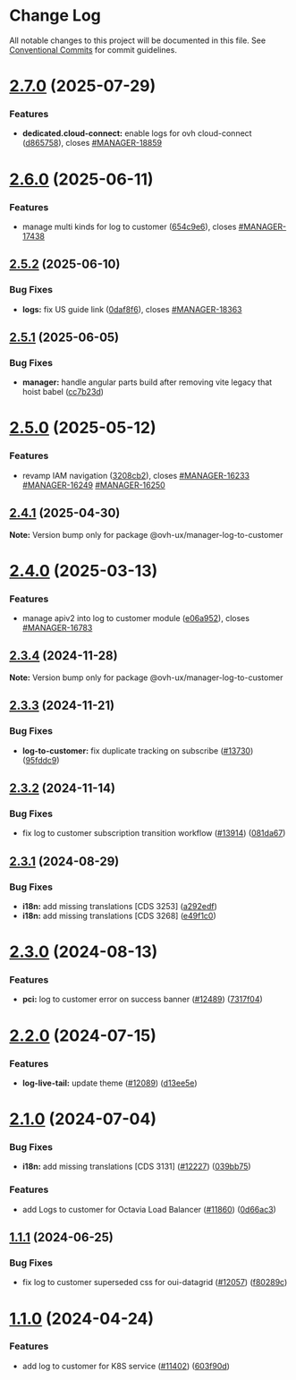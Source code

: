 # Change Log

All notable changes to this project will be documented in this file.
See [Conventional Commits](https://conventionalcommits.org) for commit guidelines.

# [2.7.0](https://github.com/ovh/manager/compare/@ovh-ux/manager-log-to-customer@2.6.0...@ovh-ux/manager-log-to-customer@2.7.0) (2025-07-29)


### Features

* **dedicated.cloud-connect:** enable logs for ovh cloud-connect ([d865758](https://github.com/ovh/manager/commit/d865758a0a92711e21d9380f49afcb3b086ab7c9)), closes [#MANAGER-18859](https://github.com/ovh/manager/issues/MANAGER-18859)





# [2.6.0](https://github.com/ovh/manager/compare/@ovh-ux/manager-log-to-customer@2.5.2...@ovh-ux/manager-log-to-customer@2.6.0) (2025-06-11)


### Features

* manage multi kinds for log to customer ([654c9e6](https://github.com/ovh/manager/commit/654c9e67ca3b50ecfd0e89dc51997abddae980e8)), closes [#MANAGER-17438](https://github.com/ovh/manager/issues/MANAGER-17438)





## [2.5.2](https://github.com/ovh/manager/compare/@ovh-ux/manager-log-to-customer@2.5.1...@ovh-ux/manager-log-to-customer@2.5.2) (2025-06-10)


### Bug Fixes

* **logs:** fix US guide link ([0daf8f6](https://github.com/ovh/manager/commit/0daf8f6b149a4b4c2e326920ab32e4cd06a1f273)), closes [#MANAGER-18363](https://github.com/ovh/manager/issues/MANAGER-18363)





## [2.5.1](https://github.com/ovh/manager/compare/@ovh-ux/manager-log-to-customer@2.5.0...@ovh-ux/manager-log-to-customer@2.5.1) (2025-06-05)


### Bug Fixes

* **manager:** handle angular parts build after removing vite legacy that hoist babel ([cc7b23d](https://github.com/ovh/manager/commit/cc7b23d67ff8aef4361fab48944616a6dd6ab576))





# [2.5.0](https://github.com/ovh/manager/compare/@ovh-ux/manager-log-to-customer@2.4.1...@ovh-ux/manager-log-to-customer@2.5.0) (2025-05-12)


### Features

* revamp IAM navigation ([3208cb2](https://github.com/ovh/manager/commit/3208cb2c2433988c6b0cf8604014e66b59d70df5)), closes [#MANAGER-16233](https://github.com/ovh/manager/issues/MANAGER-16233) [#MANAGER-16249](https://github.com/ovh/manager/issues/MANAGER-16249) [#MANAGER-16250](https://github.com/ovh/manager/issues/MANAGER-16250)





## [2.4.1](https://github.com/ovh/manager/compare/@ovh-ux/manager-log-to-customer@2.4.0...@ovh-ux/manager-log-to-customer@2.4.1) (2025-04-30)

**Note:** Version bump only for package @ovh-ux/manager-log-to-customer





# [2.4.0](https://github.com/ovh/manager/compare/@ovh-ux/manager-log-to-customer@2.3.4...@ovh-ux/manager-log-to-customer@2.4.0) (2025-03-13)


### Features

* manage apiv2 into log to customer module ([e06a952](https://github.com/ovh/manager/commit/e06a9529b890cfdc0db9475507fe23212cc3a5a1)), closes [#MANAGER-16783](https://github.com/ovh/manager/issues/MANAGER-16783)





## [2.3.4](https://github.com/ovh/manager/compare/@ovh-ux/manager-log-to-customer@2.3.3...@ovh-ux/manager-log-to-customer@2.3.4) (2024-11-28)

**Note:** Version bump only for package @ovh-ux/manager-log-to-customer





## [2.3.3](https://github.com/ovh/manager/compare/@ovh-ux/manager-log-to-customer@2.3.2...@ovh-ux/manager-log-to-customer@2.3.3) (2024-11-21)


### Bug Fixes

* **log-to-customer:** fix duplicate tracking on subscribe ([#13730](https://github.com/ovh/manager/issues/13730)) ([95fddc9](https://github.com/ovh/manager/commit/95fddc94eaa5fbcd19c54b25a4917092dfe8d989))





## [2.3.2](https://github.com/ovh/manager/compare/@ovh-ux/manager-log-to-customer@2.3.1...@ovh-ux/manager-log-to-customer@2.3.2) (2024-11-14)


### Bug Fixes

* fix log to customer subscription transition workflow ([#13914](https://github.com/ovh/manager/issues/13914)) ([081da67](https://github.com/ovh/manager/commit/081da67463530ccb5ba4ca8771b5f0c964f9c3a6))





## [2.3.1](https://github.com/ovh/manager/compare/@ovh-ux/manager-log-to-customer@2.3.0...@ovh-ux/manager-log-to-customer@2.3.1) (2024-08-29)


### Bug Fixes

* **i18n:** add missing translations [CDS 3253] ([a292edf](https://github.com/ovh/manager/commit/a292edfc15ff67ea344592a60b55110fabd93907))
* **i18n:** add missing translations [CDS 3268] ([e49f1c0](https://github.com/ovh/manager/commit/e49f1c04cfd115e9559a01bf52c04b2130c24042))





# [2.3.0](https://github.com/ovh/manager/compare/@ovh-ux/manager-log-to-customer@2.2.0...@ovh-ux/manager-log-to-customer@2.3.0) (2024-08-13)


### Features

* **pci:** log to customer error on success banner ([#12489](https://github.com/ovh/manager/issues/12489)) ([7317f04](https://github.com/ovh/manager/commit/7317f04ea1c536bfe32055ed54143ffb852ef61a))





# [2.2.0](https://github.com/ovh/manager/compare/@ovh-ux/manager-log-to-customer@2.1.1...@ovh-ux/manager-log-to-customer@2.2.0) (2024-07-15)


### Features

* **log-live-tail:** update theme ([#12089](https://github.com/ovh/manager/issues/12089)) ([d13ee5e](https://github.com/ovh/manager/commit/d13ee5e6d18a4b9d1b22c47326c61005711319e0))





# [2.1.0](https://github.com/ovh/manager/compare/@ovh-ux/manager-log-to-customer@2.0.0...@ovh-ux/manager-log-to-customer@2.1.0) (2024-07-04)


### Bug Fixes

* **i18n:** add missing translations [CDS 3131] ([#12227](https://github.com/ovh/manager/issues/12227)) ([039bb75](https://github.com/ovh/manager/commit/039bb75a8a524e046cd1e8a1d69c7b18f7177730))


### Features

* add Logs to customer for Octavia Load Balancer ([#11860](https://github.com/ovh/manager/issues/11860)) ([0d66ac3](https://github.com/ovh/manager/commit/0d66ac3cbeccf4aa3c9464c08230077f1649c231))





## [1.1.1](https://github.com/ovh/manager/compare/@ovh-ux/manager-log-to-customer@1.1.0...@ovh-ux/manager-log-to-customer@1.1.1) (2024-06-25)


### Bug Fixes

* fix log to customer superseded css for oui-datagrid ([#12057](https://github.com/ovh/manager/issues/12057)) ([f80289c](https://github.com/ovh/manager/commit/f80289cba6ea9a0257439a896f4d90bae3ad6474))





# [1.1.0](https://github.com/ovh/manager/compare/@ovh-ux/manager-log-to-customer@1.0.0...@ovh-ux/manager-log-to-customer@1.1.0) (2024-04-24)


### Features

* add log to customer for K8S service ([#11402](https://github.com/ovh/manager/issues/11402)) ([603f90d](https://github.com/ovh/manager/commit/603f90d5225316eee2700a03af76bc2e0a9d12ee))
